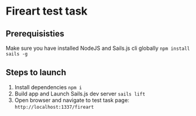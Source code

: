 # Fireart test task

## Prerequisisties
Make sure you have installed NodeJS and Sails.js cli globally
```npm install sails -g```
## Steps to launch

1. Install dependencies
```npm i```
2. Build app and Launch Sails.js dev server
```sails lift```
3. Open browser and navigate to test task page:
```http://localhost:1337/fireart```

